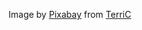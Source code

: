 Image by [Pixabay](https://pixabay.com/pt/) from [TerriC](https://pixabay.com/pt/users/terric-4014469/?utm_source=link-attribution&utm_medium=referral&utm_campaign=image&utm_content=3024434)